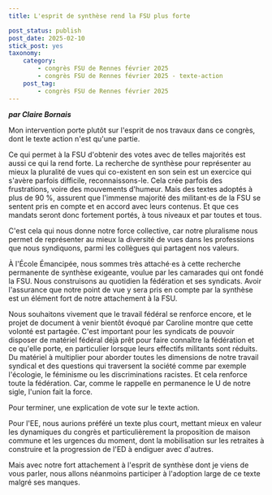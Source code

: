 ```yaml
---
title: L'esprit de synthèse rend la FSU plus forte

post_status: publish
post_date: 2025-02-10
stick_post: yes
taxonomy:
    category:
        - congrès FSU de Rennes février 2025
        - congrès FSU de Rennes février 2025 - texte-action
    post_tag:
        - congrès FSU de Rennes février 2025
---
```


***par Claire Bornais***

Mon intervention porte plutôt sur l'esprit de nos travaux dans ce congrès, dont le texte action n'est qu'une partie.

Ce qui permet à la FSU d'obtenir des votes avec de telles majorités est aussi ce qui la rend forte. La recherche de synthèse pour représenter au mieux la pluralité de vues qui co-existent en son sein est un exercice qui s'avère parfois difficile, reconnaissons-le. Cela crée parfois des frustrations, voire des mouvements d'humeur. Mais des textes adoptés à plus de 90 %, assurent que l'immense majorité des militant⋅es de la FSU se sentent pris en compte et en accord avec leurs contenus. Et que ces mandats seront donc fortement portés, à tous niveaux et par toutes et tous.

C'est cela qui nous donne notre force collective, car notre pluralisme nous permet de représenter au mieux la diversité de vues dans les professions que nous syndiquons, parmi les collègues qui partagent nos valeurs.

À l'École Émancipée, nous sommes très attaché⋅es à cette recherche permanente de synthèse exigeante, voulue par les camarades qui ont fondé la FSU. Nous construisons au quotidien la fédération et ses syndicats. Avoir l'assurance que notre point de vue y sera pris en compte par la synthèse est un élément fort de notre attachement à la FSU.

Nous souhaitons vivement que le travail fédéral se renforce encore, et le projet de document à venir bientôt évoqué par Caroline montre que cette volonté est partagée. C'est important pour les syndicats de pouvoir disposer de matériel fédéral déjà prêt pour faire connaître la fédération et ce qu'elle porte, en particulier lorsque leurs effectifs militants sont réduits. Du matériel à multiplier pour aborder toutes les dimensions de notre travail syndical et des questions qui traversent la société comme par exemple l'écologie, le féminisme ou les discriminations racistes. Et cela renforce toute la fédération. Car, comme le rappelle en permanence le U de notre sigle, l'union fait la force.

Pour terminer, une explication de vote sur le texte action.

Pour l'EE, nous aurions préféré un texte plus court, mettant mieux en valeur les dynamiques du congrès et particulièrement la proposition de maison commune et les urgences du moment, dont la mobilisation sur les retraites à construire et la progression de l'ED à endiguer avec d'autres.

Mais avec notre fort attachement à l'esprit de synthèse dont je viens de vous parler, nous allons néanmoins participer à l'adoption large de ce texte malgré ses manques.